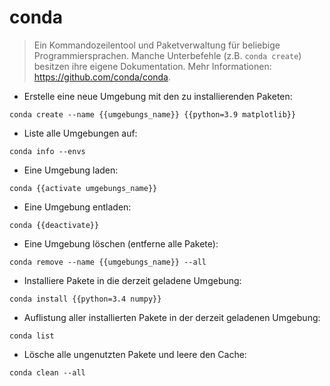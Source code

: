 # conda

> Ein Kommandozeilentool und Paketverwaltung für beliebige Programmiersprachen.
> Manche Unterbefehle (z.B. `conda create`) besitzen ihre eigene Dokumentation.
> Mehr Informationen: <https://github.com/conda/conda>.

- Erstelle eine neue Umgebung mit den zu installierenden Paketen:

`conda create --name {{umgebungs_name}} {{python=3.9 matplotlib}}`

- Liste alle Umgebungen auf:

`conda info --envs`

- Eine Umgebung laden:

`conda {{activate umgebungs_name}}`

- Eine Umgebung entladen:

`conda {{deactivate}}`

- Eine Umgebung löschen (entferne alle Pakete):

`conda remove --name {{umgebungs_name}} --all`

- Installiere Pakete in die derzeit geladene Umgebung:

`conda install {{python=3.4 numpy}}`

- Auflistung aller installierten Pakete in der derzeit geladenen Umgebung:

`conda list`

- Lösche alle ungenutzten Pakete und leere den Cache:

`conda clean --all`
